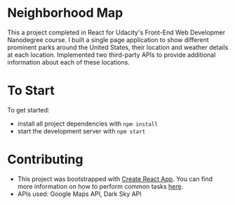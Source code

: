 # Neighborhood Map
This a project completed in React for Udacity's Front-End Web Developmer Nanodegree course. I built a single page application to show different prominent parks around the United States, their location and weather details at each location. Implemented two third-party APIs to provide additional information about each of these locations.

# To Start
To get started:

* install all project dependencies with `npm install`
* start the development server with `npm start`

# Contributing
* This project was bootstrapped with [Create React App](https://github.com/facebookincubator/create-react-app). You can find more information on how to perform common tasks [here](https://github.com/facebookincubator/create-react-app/blob/master/packages/react-scripts/template/README.md).
* APIs used: Google Maps API, Dark Sky API
